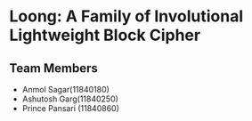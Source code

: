 # Loong: A Family of Involutional Lightweight Block Cipher

## Team Members
- Anmol Sagar(11840180)
- Ashutosh Garg(11840250)
- Prince Pansari (11840860)

